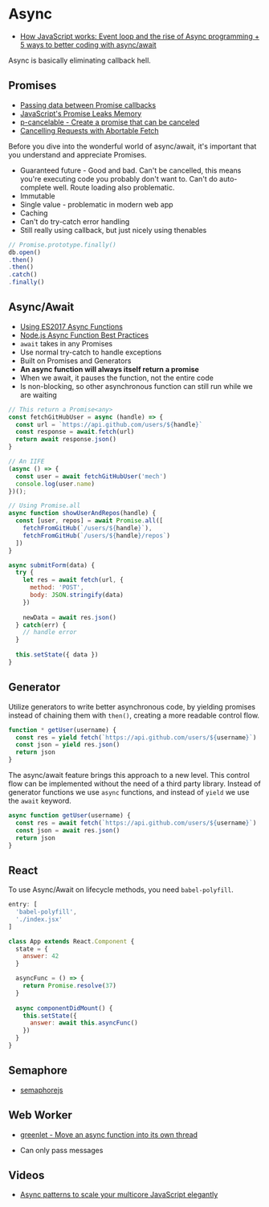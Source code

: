 # Async

* [How JavaScript works: Event loop and the rise of Async programming + 5 ways to better coding with async/await](https://blog.sessionstack.com/how-javascript-works-event-loop-and-the-rise-of-async-programming-5-ways-to-better-coding-with-2f077c4438b5)

Async is basically eliminating callback hell.

## Promises

* [Passing data between Promise callbacks](http://2ality.com/2017/08/promise-callback-data-flow.html)
* [JavaScript's Promise Leaks Memory](https://alexn.org/blog/2017/10/11/javascript-promise-leaks-memory.html)
* [p-cancelable - Create a promise that can be canceled](https://github.com/sindresorhus/p-cancelable)
* [Cancelling Requests with Abortable Fetch](https://www.loxodrome.io/post/cancelling-requests/)

Before you dive into the wonderful world of async/await, it's important that you understand and appreciate Promises.

* Guaranteed future - Good and bad. Can't be cancelled, this means you're executing code you probably don't want to. Can't do auto-complete well. Route loading also problematic.
* Immutable
* Single value - problematic in modern web app
* Caching
* Can't do try-catch error handling
* Still really using callback, but just nicely using thenables

```js
// Promise.prototype.finally()
db.open()
.then()
.then()
.catch()
.finally()
```

## Async/Await

* [Using ES2017 Async Functions](https://css-tricks.com/using-es2017-async-functions/)
* [Node.js Async Function Best Practices](https://nemethgergely.com/async-function-best-practices/)
* `await` takes in any Promises
* Use normal try-catch to handle exceptions
* Built on Promises and Generators
* **An async function will always itself return a promise**
* When we await, it pauses the function, not the entire code
* Is non-blocking, so other asynchronous function can still run while we are waiting 

```js
// This return a Promise<any>
const fetchGitHubUser = async (handle) => {
  const url = `https://api.github.com/users/${handle}`
  const response = await.fetch(url)
  return await response.json()
}

// An IIFE
(async () => {
  const user = await fetchGitHubUser('mech')
  console.log(user.name)
})();

// Using Promise.all
async function showUserAndRepos(handle) {
  const [user, repos] = await Promise.all([
    fetchFromGitHub(`/users/${handle}`),
    fetchFromGitHub(`/users/${handle}/repos`)
  ])
}

async submitForm(data) {
  try {
    let res = await fetch(url, {
      method: 'POST',
      body: JSON.stringify(data)
    })
    
    newData = await res.json()
  } catch(err) {
    // handle error
  }
  
  this.setState({ data })
}
```

## Generator

Utilize generators to write better asynchronous code, by yielding promises instead of chaining them with `then()`, creating a more readable control flow.

```js
function * getUser(username) {
  const res = yield fetch(`https://api.github.com/users/${username}`)
  const json = yield res.json()
  return json
}
```

The async/await feature brings this approach to a new level. This control flow can be implemented without the need of a third party library. Instead of generator functions we use `async` functions, and instead of `yield` we use the `await` keyword.

```js
async function getUser(username) {
  const res = await fetch(`https://api.github.com/users/${username}`)
  const json = await res.json()
  return json
}
```

## React

To use Async/Await on lifecycle methods, you need `babel-polyfill`.

```js
entry: [
  'babel-polyfill',
  './index.jsx'
]

class App extends React.Component {
  state = {
    answer: 42
  }

  asyncFunc = () => {
    return Promise.resolve(37)
  }
  
  async componentDidMount() {
    this.setState({
      answer: await this.asyncFunc()
    })
  }
}
```

## Semaphore

* [semaphorejs](https://github.com/nybblr/semaphorejs)

## Web Worker

* [greenlet - Move an async function into its own thread](https://github.com/developit/greenlet)

* Can only pass messages

## Videos

* [Async patterns to scale your multicore JavaScript elegantly](https://www.youtube.com/watch?v=726eZyVtC0Y)

